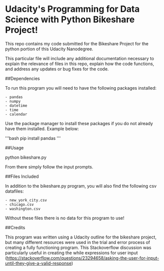 # Udacity's Programming for Data Science with Python Bikeshare Project!

This repo contains my code submitted for the Bikeshare Project for the python portion of this Udacity Nanodegree.

This particular file will include any additional documentation necessary to explain the relevance of files in this repo, explain how the code functions, and address any updates or bug fixes for the code.

##Dependencies

To run this program you will need to have the following packages installed:

    - pandas
    - numpy
    - datetime
    - time
    - calendar

Use the package manager to install these packages if you do not already have them installed. Example below:

'''bash
pip install pandas
'''

##Usage

python bikeshare.py

From there simply follow the input prompts.

##Files Included

In addition to the bikeshare.py program, you will also find the following csv datafiles:

    - new_york_city.csv
    - chicago.csv
    - washington.csv

Without these files there is no data for this program to use!

##Credits

This program was written using a Udacity outline for the bikeshare project, but many different resources were used in the trial and error process of creating a fully functioning program. This Stackoverflow discussion was particularly useful in creating the while expressions for user input (https://stackoverflow.com/questions/23294658/asking-the-user-for-input-until-they-give-a-valid-response)
